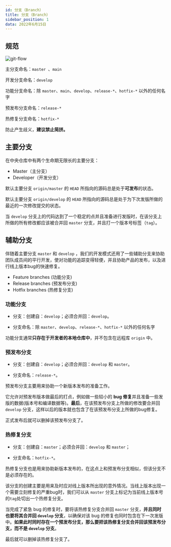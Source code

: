 ```yaml
---
id: 分支（Branch）
title: 分支（Branch）
sidebar_position: 1
data: 2022年6月15日
---
```


## 规范

![git-flow](https://static.7wate.com/img/2022/10/09/a24754d19f904.png)

主分支命名：`master `、`main`

开发分支命名：`develop`

功能分支命名：除 `master`、`main`、`develop`、`release-*`、`hotfix-*` 以外的任何名字

预发布分支命名：`release-*`

热修复分支命名：`hotfix-*`

防止产生歧义，**建议禁止简拼。**

## 主要分支

在中央仓库中有两个生命期无限长的主要分支：

- Master（主分支）
- Developer（开发分支）

默认主要分支 `origin/master` 的 `HEAD` 所指向的源码总是处于**可发布**的状态。

默认主要分支 `origin/develop` 的 `HEAD` 所指向的源码总是处于为下次发版所做的最近的一次修改提交的状态。

当 `develop` 分支上的代码达到了一个稳定的点并且准备进行发版时，在该分支上所做的所有修改都应该被合并回 `master` 分支，并且打一个版本号标签（`tag`）。

## 辅助分支

伴随着主要分支 `master` 和 `develop` ，我们的开发模式还用了一些辅助分支来协助团队成员间的平行开发，使对功能的追踪变得轻便，并且协助产品的发布，以及进行线上版本bug的快速修复。

- Feature branches (功能分支)
- Release branches (预发布分支)
- Hotfix branches (热修复分支)

### 功能分支

- 分支：创建自：`develop`；必须合并回：`develop`。

- 分支命名：除 `master`、`develop`、`release-*`、`hotfix-*` 以外的任何名字

功能分支通常**只存在于开发者的本地仓库中**，并不包含在远程库 `origin` 中。

### 预发布分支

- 分支：创建自：`develop`；必须合并回：`develop` 和 `master`。

- 分支命名：`release-*`。

预发布分支主要用来协助一个新版本发布的准备工作。

它允许对预发布版本做最后的打点，例如做一些较小的 **bug 修复**并且准备一些发版的数据(版本号和编译数据等)。**最后**，在该预发布分支上所做的修改要合并回 `develop` 分支，这样以后的版本就也包含了在该预发布分支上所做的bug修复。

正式发布后就可以删掉该预发布分支了。

### 热修复分支

- 分支：创建自：`master`；必须合并回：`develop` 和 `master`；

- 分支命名：`hotfix-*`。

热修复分支也是用来协助新版本发布的，在这点上和预发布分支相似，但该分支不是必须存在的。

该分支的创建主要是用来及时应对线上版本所出现的意外情况。当线上版本出现一个需要立刻修复的严重bug时，我们可以从 `master` 分支上标记为当前线上版本号的`tag`处切出一个热修复分支。

当完成了紧急 bug 的修复时，要将该热修复分支合并回 `master` 分支，**并且同时也要将其合并回 `develop` 分支**，以确保对该 bug 的修复也同时包含在下一次发版中。**如果此时同时存在一个预发布分支，那么要把该热修复分支合并回该预发布分支，而不是 `develop` 分支**。

最后就可以删掉该热修复分支了。
